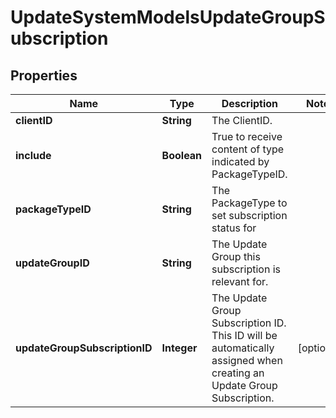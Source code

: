

# UpdateSystemModelsUpdateGroupSubscription


## Properties

| Name | Type | Description | Notes |
|------------ | ------------- | ------------- | -------------|
|**clientID** | **String** | The ClientID. |  |
|**include** | **Boolean** | True to receive content of type indicated by PackageTypeID. |  |
|**packageTypeID** | **String** | The PackageType to set subscription status for |  |
|**updateGroupID** | **String** | The Update Group this subscription is relevant for. |  |
|**updateGroupSubscriptionID** | **Integer** | The Update Group Subscription ID.  This ID will be automatically assigned when creating an Update Group Subscription. |  [optional] |



